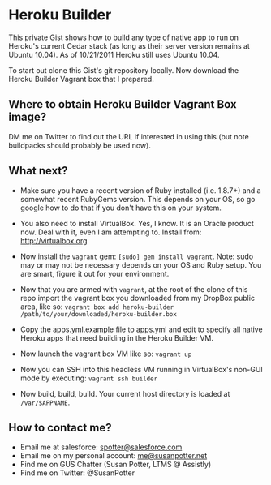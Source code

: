 # Heroku Builder #

This private Gist shows how to build any type of native app to run on
Heroku's current Cedar stack (as long as their server version remains at
Ubuntu 10.04). As of 10/21/2011 Heroku still uses Ubuntu 10.04.

To start out clone this Gist's git repository locally. Now download the
Heroku Builder Vagrant box that I prepared.

## Where to obtain Heroku Builder Vagrant Box image? ##

DM me on Twitter to find out the URL if interested in using this (but note
buildpacks should probably be used now).

## What next? ##

* Make sure you have a recent version of Ruby installed (i.e. 1.8.7+) and a
somewhat recent RubyGems version. This depends on your OS, so go google how
to do that if you don't have this on your system.

* You also need to install VirtualBox. Yes, I know. It is an Oracle product
now. Deal with it, even I am attempting to. Install from:
http://virtualbox.org

* Now install the `vagrant` gem: `[sudo] gem install vagrant`. Note: sudo
may or may not be necessary depends on your OS and Ruby setup. You are
smart, figure it out for your environment.

* Now that you are armed with `vagrant`, at the root of the clone of this
repo import the vagrant box you downloaded from my DropBox public area, like
so:
`vagrant box add heroku-builder /path/to/your/downloaded/heroku-builder.box`

* Copy the apps.yml.example file to apps.yml and edit to specify all native
Heroku apps that need building in the Heroku Builder VM.

* Now launch the vagrant box VM like so: `vagrant up`

* Now you can SSH into this headless VM running in VirtualBox's non-GUI mode
by executing: `vagrant ssh builder`

* Now build, build, build. Your current host directory is loaded at
`/var/$APPNAME`.

## How to contact me? ##

* Email me at salesforce: spotter@salesforce.com
* Email me on my personal account: me@susanpotter.net
* Find me on GUS Chatter (Susan Potter, LTMS @ Assistly)
* Find me on Twitter: @SusanPotter
